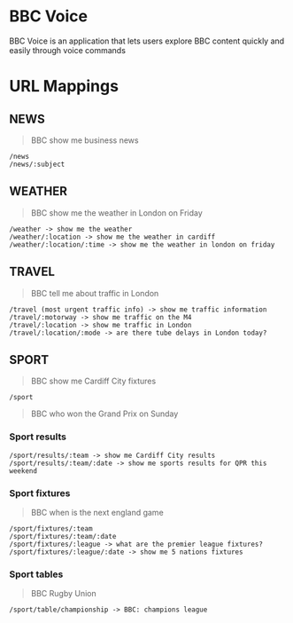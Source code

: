 BBC Voice
=========

BBC Voice is an application that lets users explore BBC content quickly and easily through voice commands

URL Mappings
================

## NEWS

> BBC show me business news

```
/news
/news/:subject
```

## WEATHER

> BBC show me the weather in London on Friday

```
/weather -> show me the weather
/weather/:location -> show me the weather in cardiff
/weather/:location/:time -> show me the weather in london on friday
```

## TRAVEL

> BBC tell me about traffic in London

```
/travel (most urgent traffic info) -> show me traffic information
/travel/:motorway -> show me traffic on the M4
/travel/:location -> show me traffic in London
/travel/:location/:mode -> are there tube delays in London today?
```

## SPORT

> BBC show me Cardiff City fixtures

```
/sport
```

> BBC who won the Grand Prix on Sunday

### Sport results

```
/sport/results/:team -> show me Cardiff City results
/sport/results/:team/:date -> show me sports results for QPR this weekend
```

### Sport fixtures

> BBC when is the next england game

```
/sport/fixtures/:team
/sport/fixtures/:team/:date
/sport/fixtures/:league -> what are the premier league fixtures?
/sport/fixtures/:league/:date -> show me 5 nations fixtures
```

### Sport tables

> BBC Rugby Union

```
/sport/table/championship -> BBC: champions league
```
